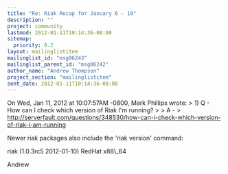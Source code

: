 ```yaml
---
title: "Re: Riak Recap for January 6 - 10"
description: ""
project: community
lastmod: 2012-01-11T10:14:36-08:00
sitemap:
  priority: 0.2
layout: mailinglistitem
mailinglist_id: "msg06243"
mailinglist_parent_id: "msg06242"
author_name: "Andrew Thompson"
project_section: "mailinglistitem"
sent_date: 2012-01-11T10:14:36-08:00
---
```



On Wed, Jan 11, 2012 at 10:07:57AM -0800, Mark Phillips wrote:
&gt; 1) Q - How can I check which version of Riak I'm running?
&gt; 
&gt; A - 
&gt; http://serverfault.com/questions/348530/how-can-i-check-which-version-of-riak-i-am-running

Newer riak packages also include the 'riak version' command:

riak (1.0.3rc5 2012-01-10) RedHat x86\\_64

Andrew

